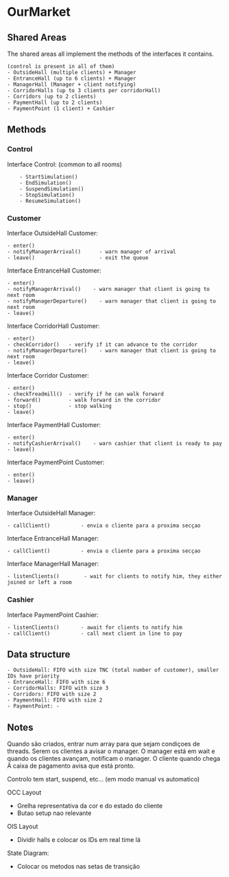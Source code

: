 # OurMarket

## Shared Areas
The shared areas all implement the methods of the interfaces it contains.

    (control is present in all of them)
    - OutsideHall (multiple clients) + Manager 
    - EntranceHall (up to 6 clients) + Manager
    - ManagerHall (Manager + client notifying)
    - CorridorHalls (up to 3 clients per corridorHall)
    - Corridors (up to 2 clients)
    - PaymentHall (up to 2 clients)
    - PaymentPoint (1 client) + Cashier

## Methods

### Control
Interface Control: (common to all rooms)

        - StartSimulation()
        - EndSimulation()
        - SuspendSimulation()
        - StopSimulation()
        - ResumeSimulation()

### Customer
Interface OutsideHall Customer:

    - enter()
    - notifyManagerArrival()      - warn manager of arrival
    - leave()                     - exit the queue

Interface EntranceHall Customer:

    - enter()
    - notifyManagerArrival()    - warn manager that client is going to next room
    - notifyManagerDeparture()    - warn manager that client is going to next room
    - leave()

Interface CorridorHall Customer:

    - enter()
    - checkCorridor()   - verify if it can advance to the corridor
    - notifyManagerDeparture()    - warn manager that client is going to next room
    - leave()

Interface Corridor Customer:

    - enter()
    - checkTreadmill()  - verify if he can walk forward
    - forward()         - walk forward in the corridor
    - stop()            - stop walking
    - leave()

Interface PaymentHall Customer:

    - enter()
    - notifyCashierArrival()    - warn cashier that client is ready to pay
    - leave()

Interface PaymentPoint Customer:

    - enter()
    - leave()

### Manager
Interface OutsideHall Manager:

    - callClient()          - envia o cliente para a proxima secçao

Interface EntranceHall Manager:

    - callClient()          - envia o cliente para a proxima secçao

Interface ManagerHall Manager:

    - listenClients()        - wait for clients to notify him, they either joined or left a room


### Cashier
Interface PaymentPoint Cashier:

    - listenClients()       - await for clients to notify him
    - callClient()          - call next client in line to pay


## Data structure

    - OutsideHall: FIFO with size TNC (total number of customer), smaller IDs have priority
    - EntranceHall: FIFO with size 6
    - CorridorHalls: FIFO with size 3
    - Corridors: FIFO with size 2
    - PaymentHall: FIFO with size 2
    - PaymentPoint: -


## Notes

Quando são criados, entrar num array para que sejam condiçoes de threads.
Serem os clientes a avisar o manager. O manager está em wait e quando os clientes avançam, notificam o manager.
O cliente quando chega À caixa de pagamento avisa que está pronto.

Controlo tem start, suspend, etc... (em modo manual vs automatico)

OCC Layout
- Grelha representativa da cor e do estado do cliente
- Butao setup nao relevante

OIS Layout
- Dividir halls e colocar os IDs em real time lá

State Diagram:
- Colocar os metodos nas setas de transição